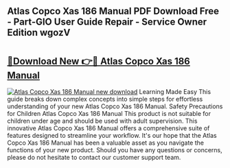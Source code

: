 ## Atlas Copco Xas 186 Manual PDF Download Free - Part-GIO User Guide Repair - Service Owner Edition wgozV

# <h2><a href="http://bc21322.oget.top/?id=Atlas+Copco+Xas+186+Manual">🔗Download New 👉🔴 Atlas Copco Xas 186 Manual</a></h2>

[![Atlas Copco Xas 186 Manual new download](https://i.imgur.com/5g1atiW.png)](http://bc21322.oget.top/?id=Atlas+Copco+Xas+186+Manual)
Learning Made Easy This guide breaks down complex concepts into simple steps for effortless understanding of your new Atlas Copco Xas 186 Manual. Safety Precautions for Children Atlas Copco Xas 186 Manual This product is not suitable for children under age and should be used with adult supervision. This innovative Atlas Copco Xas 186 Manual offers a comprehensive suite of features designed to streamline your workflow. It's our hope that the Atlas Copco Xas 186 Manual has been a valuable asset as you navigate the functions of your new product. Should you have any questions or concerns, please do not hesitate to contact our customer support team.
